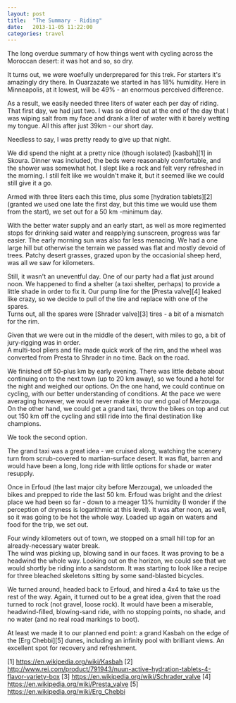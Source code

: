 ```yaml
---
layout: post
title:  "The Summary - Riding"
date:   2013-11-05 11:22:00
categories: travel 
---
```


The long overdue summary of how things went with cycling across the Moroccan desert: it was hot and 
so, so dry.

It turns out, we were woefully underprepared for this trek.  For starters it's amazingly dry there. 
In Ouarzazate we started in has 18% humidity.  Here in Minneapolis, at it lowest, will be 49% - an 
enormous perceived difference.  

As a result, we easily needed three liters of water each per day of riding.  That first day, we had just 
two.  I was so dried out at the end of the day that I was wiping salt from my face and drank a liter 
of water with it barely wetting my tongue. All this after just 39km - our short day. 

Needless to say, I was pretty ready to give up that night.  

We did spend the night at a pretty nice (though isolated) [kasbah][1] in Skoura.
Dinner was included, the beds were reasonably comfortable, and the shower was somewhat hot.  I slept like 
a rock and felt very refreshed in the morning.  I still felt like we wouldn't make it, but it seemed like we
could still give it a go. 

Armed with three liters each this time, plus some [hydration tablets][2] (granted we used one late the 
first day, but this time we would use them from the start), we set out for a 50 km -minimum day. 

With the better water supply and an early start, as well as more regimented stops for drinking said water and
reapplying sunscreen, progress was far easier. The early morning sun was also far less menacing. We had a one 
large hill but otherwise the terrain we passed was flat and mostly devoid of trees.  Patchy desert grasses, 
grazed upon by the occasionial sheep herd, was all we saw for kilometers.

Still, it wasn't an uneventful day.  One of our party had a flat just around noon.  We happened to find a 
shelter (a taxi shelter, perhaps) to provide a little shade in order to fix it.  Our pump line for the 
[Presta valve][4] leaked like crazy, so we decide to pull of the tire and replace with one of the spares.  
Turns out, all the spares were [Shrader valve][3] tires - a bit of a mismatch for the rim.  

Given that we were out in the middle of the desert, with miles to go, a bit of jury-rigging was in order.  
A multi-tool pliers and file made quick work of the rim, and the wheel was converted from Presta to Shrader 
in no time.  Back on the road.

We finished off 50-plus km by early evening.  There was little debate about continuing on to the next town 
(up to 20 km away), so we found a hotel for the night and weighed our options.  On the one hand, we could 
continue on cycling, with our better understanding of conditions.  At the pace we were averaging however, 
we would never make it to our end goal of Merzouga.  On the other hand, we could get a grand taxi, throw 
the bikes on top and cut out 150 km off the cycling and still ride into the final destination like champions. 

We took the second option.

The grand taxi was a great idea - we cruised along, watching the scenery turn from scrub-covered to 
martian-surface desert.  It was flat, barren and would have been a long, long ride with little options for 
shade or water resupply.  

Once in Erfoud (the last major city before Merzouga), we unloaded the bikes and prepped to ride the last 50 km.
Erfoud was bright and the driest place we had been so far - down to a meager 13% humidity (I wonder if the 
perception of dryness is logarithmic at this level). It was after noon, as well, so it was going to be hot 
the whole way.  Loaded up again on waters and food for the trip, we set out.  

Four windy kilometers out of town, we stopped on a small hill top for an already-necessary water break.  
The wind was picking up, blowing sand in our faces.  It was proving to be a headwind the whole way.  Looking 
out on the horizon, we could see that we would shortly be riding into a sandstorm.  It was starting to look
like a recipe for three bleached skeletons sitting by some sand-blasted bicycles.

We turned around, headed back to Erfoud, and hired a 4x4 to take us the rest of the way.  Again, it turned out 
to be a great idea, given that the road turned to rock (not gravel, loose rock).  It would have been a 
miserable, headwind-filled, blowing-sand ride, with no stopping points, no shade, and no water (and no real 
road markings to boot). 

At least we made it to our planned end point: a grand Kasbah on the edge of the [Erg Chebbi][5] dunes, 
including an infinity pool with brilliant views.  An excellent spot for recovery and refreshment. 


[1] https://en.wikipedia.org/wiki/Kasbah
[2] http://www.rei.com/product/791943/nuun-active-hydration-tablets-4-flavor-variety-box
[3] https://en.wikipedia.org/wiki/Schrader_valve
[4] https://en.wikipedia.org/wiki/Presta_valve
[5] https://en.wikipedia.org/wiki/Erg_Chebbi
